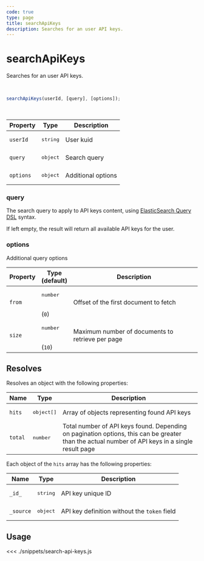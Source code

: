 ```yaml
---
code: true
type: page
title: searchApiKeys
description: Searches for an user API keys.
---
```


# searchApiKeys

<SinceBadge version="7.1.0" />

<SinceBadge version="Kuzzle 2.1.0" />

Searches for an user API keys.

<br />

```js
searchApiKeys(userId, [query], [options]);
```

<br />

| Property | Type | Description |
| --- | --- | --- |
| `userId` | <pre>string</pre> | User kuid |
| `query` | <pre>object</pre> | Search query |
| `options` | <pre>object</pre> | Additional options |

### query

The search query to apply to API keys content, using [ElasticSearch Query DSL](https://www.elastic.co/guide/en/elasticsearch/reference/7.3/query-dsl.html) syntax.

If left empty, the result will return all available API keys for the user.

### options

Additional query options

| Property   | Type<br/>(default)   | Description  |
| ---------- | ------------------ | ------------ |
| `from`     | <pre>number</pre><br/>(`0`)     | Offset of the first document to fetch   |
| `size`     | <pre>number</pre><br/>(`10`)    | Maximum number of documents to retrieve per page     |

## Resolves

Resolves an object with the following properties:

| Name      | Type              | Description      |
| --------- | ----------------- | ---------------- |
| `hits`      | <pre>object[]</pre> | Array of objects representing found API keys |
| `total`  | <pre>number</pre> | Total number of API keys found. Depending on pagination options, this can be greater than the actual number of API keys in a single result page |

Each object of the `hits` array has the following properties:

| Name      | Type              | Description      |
| --------- | ----------------- | ---------------- |
| `_id_`      | <pre>string</pre> | API key unique ID |
| `_source`  | <pre>object</pre> | API key definition without the `token` field |


## Usage

<<< ./snippets/search-api-keys.js
